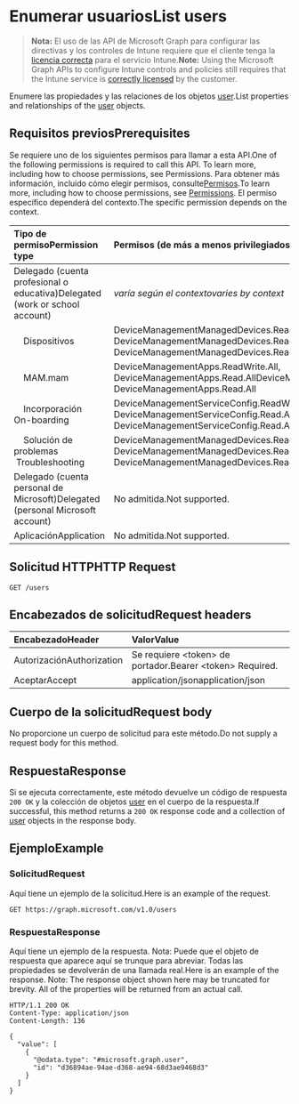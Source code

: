 # <a name="list-users"></a><span data-ttu-id="7a6af-101">Enumerar usuarios</span><span class="sxs-lookup"><span data-stu-id="7a6af-101">List users</span></span>

> <span data-ttu-id="7a6af-102">**Nota:** El uso de las API de Microsoft Graph para configurar las directivas y los controles de Intune requiere que el cliente tenga la [licencia correcta](https://go.microsoft.com/fwlink/?linkid=839381) para el servicio Intune.</span><span class="sxs-lookup"><span data-stu-id="7a6af-102">**Note:** Using the Microsoft Graph APIs to configure Intune controls and policies still requires that the Intune service is [correctly licensed](https://go.microsoft.com/fwlink/?linkid=839381) by the customer.</span></span>

<span data-ttu-id="7a6af-103">Enumere las propiedades y las relaciones de los objetos [user](../resources/intune_shared_user.md).</span><span class="sxs-lookup"><span data-stu-id="7a6af-103">List properties and relationships of the [user](../resources/intune_shared_user.md) objects.</span></span>
## <a name="prerequisites"></a><span data-ttu-id="7a6af-104">Requisitos previos</span><span class="sxs-lookup"><span data-stu-id="7a6af-104">Prerequisites</span></span>
<span data-ttu-id="7a6af-105">Se requiere uno de los siguientes permisos para llamar a esta API.</span><span class="sxs-lookup"><span data-stu-id="7a6af-105">One of the following permissions is required to call this API. To learn more, including how to choose permissions, see Permissions.</span></span> <span data-ttu-id="7a6af-106">Para obtener más información, incluido cómo elegir permisos, consulte[Permisos](../../../concepts/permissions_reference.md).</span><span class="sxs-lookup"><span data-stu-id="7a6af-106">To learn more, including how to choose permissions, see [Permissions](../../../concepts/permissions_reference.md).</span></span>  <span data-ttu-id="7a6af-107">El permiso específico dependerá del contexto.</span><span class="sxs-lookup"><span data-stu-id="7a6af-107">The specific permission depends on the context.</span></span>

|<span data-ttu-id="7a6af-108">Tipo de permiso</span><span class="sxs-lookup"><span data-stu-id="7a6af-108">Permission type</span></span>|<span data-ttu-id="7a6af-109">Permisos (de más a menos privilegiados)</span><span class="sxs-lookup"><span data-stu-id="7a6af-109">Permissions (from most to least privileged)</span></span>|
|:---|:---|
|<span data-ttu-id="7a6af-110">Delegado (cuenta profesional o educativa)</span><span class="sxs-lookup"><span data-stu-id="7a6af-110">Delegated (work or school account)</span></span>| <span data-ttu-id="7a6af-111">_varía según el contexto_</span><span class="sxs-lookup"><span data-stu-id="7a6af-111">_varies by context_</span></span>|
| <span data-ttu-id="7a6af-112">&nbsp; &nbsp; Dispositivos</span><span class="sxs-lookup"><span data-stu-id="7a6af-112">&nbsp;&nbsp;</span></span> | <span data-ttu-id="7a6af-113">DeviceManagementManagedDevices.ReadWrite.All, DeviceManagementManagedDevices.Read.All</span><span class="sxs-lookup"><span data-stu-id="7a6af-113">DeviceManagementManagedDevices.ReadWrite.All, DeviceManagementManagedDevices.Read.All</span></span> |
| <span data-ttu-id="7a6af-114">&nbsp; &nbsp; MAM</span><span class="sxs-lookup"><span data-stu-id="7a6af-114">.mam</span></span> | <span data-ttu-id="7a6af-115">DeviceManagementApps.ReadWrite.All, DeviceManagementApps.Read.All</span><span class="sxs-lookup"><span data-stu-id="7a6af-115">DeviceManagementApps.ReadWrite.All, DeviceManagementApps.Read.All</span></span> |
| <span data-ttu-id="7a6af-116">&nbsp; &nbsp; Incorporación</span><span class="sxs-lookup"><span data-stu-id="7a6af-116">&nbsp; &nbsp; On-boarding</span></span> | <span data-ttu-id="7a6af-117">DeviceManagementServiceConfig.ReadWrite.All, DeviceManagementServiceConfig.Read.All</span><span class="sxs-lookup"><span data-stu-id="7a6af-117">DeviceManagementServiceConfig.ReadWrite.All, DeviceManagementServiceConfig.Read.All</span></span> |
| <span data-ttu-id="7a6af-118">&nbsp; &nbsp; Solución de problemas</span><span class="sxs-lookup"><span data-stu-id="7a6af-118">&nbsp; &nbsp;Troubleshooting</span></span> | <span data-ttu-id="7a6af-119">DeviceManagementManagedDevices.ReadWrite.All, DeviceManagementManagedDevices.Read.All</span><span class="sxs-lookup"><span data-stu-id="7a6af-119">DeviceManagementManagedDevices.ReadWrite.All, DeviceManagementManagedDevices.Read.All</span></span> |
|<span data-ttu-id="7a6af-120">Delegado (cuenta personal de Microsoft)</span><span class="sxs-lookup"><span data-stu-id="7a6af-120">Delegated (personal Microsoft account)</span></span>|<span data-ttu-id="7a6af-121">No admitida.</span><span class="sxs-lookup"><span data-stu-id="7a6af-121">Not supported.</span></span>|
|<span data-ttu-id="7a6af-122">Aplicación</span><span class="sxs-lookup"><span data-stu-id="7a6af-122">Application</span></span>|<span data-ttu-id="7a6af-123">No admitida.</span><span class="sxs-lookup"><span data-stu-id="7a6af-123">Not supported.</span></span>|

## <a name="http-request"></a><span data-ttu-id="7a6af-124">Solicitud HTTP</span><span class="sxs-lookup"><span data-stu-id="7a6af-124">HTTP Request</span></span>
<!-- {
  "blockType": "ignored"
}
-->
``` http
GET /users
```

## <a name="request-headers"></a><span data-ttu-id="7a6af-125">Encabezados de solicitud</span><span class="sxs-lookup"><span data-stu-id="7a6af-125">Request headers</span></span>
|<span data-ttu-id="7a6af-126">Encabezado</span><span class="sxs-lookup"><span data-stu-id="7a6af-126">Header</span></span>|<span data-ttu-id="7a6af-127">Valor</span><span class="sxs-lookup"><span data-stu-id="7a6af-127">Value</span></span>|
|:---|:---|
|<span data-ttu-id="7a6af-128">Autorización</span><span class="sxs-lookup"><span data-stu-id="7a6af-128">Authorization</span></span>|<span data-ttu-id="7a6af-129">Se requiere &lt;token&gt; de portador.</span><span class="sxs-lookup"><span data-stu-id="7a6af-129">Bearer &lt;token&gt; Required.</span></span>|
|<span data-ttu-id="7a6af-130">Aceptar</span><span class="sxs-lookup"><span data-stu-id="7a6af-130">Accept</span></span>|<span data-ttu-id="7a6af-131">application/json</span><span class="sxs-lookup"><span data-stu-id="7a6af-131">application/json</span></span>|

## <a name="request-body"></a><span data-ttu-id="7a6af-132">Cuerpo de la solicitud</span><span class="sxs-lookup"><span data-stu-id="7a6af-132">Request body</span></span>
<span data-ttu-id="7a6af-133">No proporcione un cuerpo de solicitud para este método.</span><span class="sxs-lookup"><span data-stu-id="7a6af-133">Do not supply a request body for this method.</span></span>

## <a name="response"></a><span data-ttu-id="7a6af-134">Respuesta</span><span class="sxs-lookup"><span data-stu-id="7a6af-134">Response</span></span>
<span data-ttu-id="7a6af-135">Si se ejecuta correctamente, este método devuelve un código de respuesta `200 OK` y la colección de objetos [user](../resources/intune_shared_user.md) en el cuerpo de la respuesta.</span><span class="sxs-lookup"><span data-stu-id="7a6af-135">If successful, this method returns a `200 OK` response code and a collection of [user](../resources/intune_shared_user.md) objects in the response body.</span></span>

## <a name="example"></a><span data-ttu-id="7a6af-136">Ejemplo</span><span class="sxs-lookup"><span data-stu-id="7a6af-136">Example</span></span>

### <a name="request"></a><span data-ttu-id="7a6af-137">Solicitud</span><span class="sxs-lookup"><span data-stu-id="7a6af-137">Request</span></span>
<span data-ttu-id="7a6af-138">Aquí tiene un ejemplo de la solicitud.</span><span class="sxs-lookup"><span data-stu-id="7a6af-138">Here is an example of the request.</span></span>

``` http
GET https://graph.microsoft.com/v1.0/users
```

### <a name="response"></a><span data-ttu-id="7a6af-139">Respuesta</span><span class="sxs-lookup"><span data-stu-id="7a6af-139">Response</span></span>
<span data-ttu-id="7a6af-p102">Aquí tiene un ejemplo de la respuesta. Nota: Puede que el objeto de respuesta que aparece aquí se trunque para abreviar. Todas las propiedades se devolverán de una llamada real.</span><span class="sxs-lookup"><span data-stu-id="7a6af-p102">Here is an example of the response. Note: The response object shown here may be truncated for brevity. All of the properties will be returned from an actual call.</span></span>

``` http
HTTP/1.1 200 OK
Content-Type: application/json
Content-Length: 136

{
  "value": [
    {
      "@odata.type": "#microsoft.graph.user",
      "id": "d36894ae-94ae-d368-ae94-68d3ae9468d3"
    }
  ]
}
```



